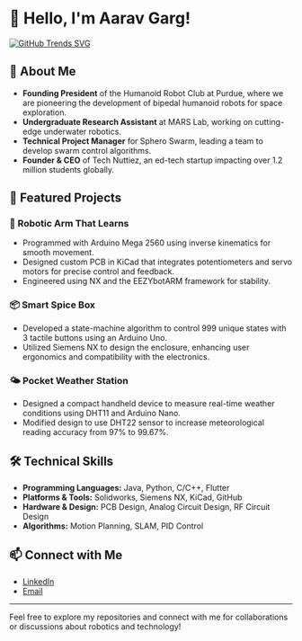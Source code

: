 # 👋 Hello, I'm Aarav Garg!

[![GitHub Trends SVG](https://api.githubtrends.io/user/svg/aaravgarg/langs)](https://githubtrends.io)

## 🚀 About Me

- **Founding President** of the Humanoid Robot Club at Purdue, where we are pioneering the development of bipedal humanoid robots for space exploration.
- **Undergraduate Research Assistant** at MARS Lab, working on cutting-edge underwater robotics.
- **Technical Project Manager** for Sphero Swarm, leading a team to develop swarm control algorithms.
- **Founder & CEO** of Tech Nuttiez, an ed-tech startup impacting over 1.2 million students globally.

## 🌟 Featured Projects

### 🤖 Robotic Arm That Learns
- Programmed with Arduino Mega 2560 using inverse kinematics for smooth movement.
- Designed custom PCB in KiCad that integrates potentiometers and servo motors for precise control and feedback.
- Engineered using NX and the EEZYbotARM framework for stability.

### 📦 Smart Spice Box
- Developed a state-machine algorithm to control 999 unique states with 3 tactile buttons using an Arduino Uno.
- Utilized Siemens NX to design the enclosure, enhancing user ergonomics and compatibility with the electronics.

### 🌤️ Pocket Weather Station
- Designed a compact handheld device to measure real-time weather conditions using DHT11 and Arduino Nano.
- Modified design to use DHT22 sensor to increase meteorological reading accuracy from 97% to 99.67%.

## 🛠️ Technical Skills

- **Programming Languages:** Java, Python, C/C++, Flutter
- **Platforms & Tools:** Solidworks, Siemens NX, KiCad, GitHub
- **Hardware & Design:** PCB Design, Analog Circuit Design, RF Circuit Design
- **Algorithms:** Motion Planning, SLAM, PID Control

## 📫 Connect with Me

- [LinkedIn](https://www.linkedin.com/in/aarav-garg)
- [Email](mailto:aarav.garg@example.com)

---

Feel free to explore my repositories and connect with me for collaborations or discussions about robotics and technology!
